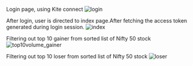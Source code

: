    Login page, using Kite connect 
![login](https://user-images.githubusercontent.com/29432131/28513484-fb56dcc2-7073-11e7-9cbb-a219c5dea0b8.PNG)

 After login, user is directed to index page.After fetching the access token generated during login session.
![index](https://user-images.githubusercontent.com/29432131/28513633-74b63270-7074-11e7-8474-1fe110eb632e.PNG)

 Filtering out top 10 gainer from sorted list of Nifty 50 stock
![top10volume_gainer](https://user-images.githubusercontent.com/29432131/28513499-03b26e72-7074-11e7-8f01-2dbe14192932.PNG)

 Filtering out top 10 loser from sorted list of Nifty 50 stock
![loser](https://user-images.githubusercontent.com/29432131/28513775-103db27c-7075-11e7-85b8-925e9a65d733.PNG)
